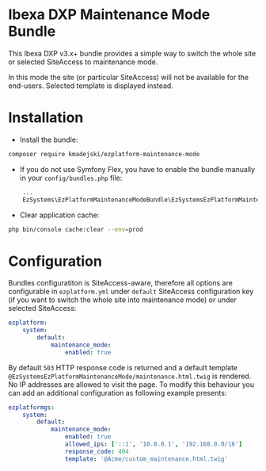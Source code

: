 # Ibexa DXP Maintenance Mode Bundle
This Ibexa DXP v3.x+ bundle provides a simple way to switch the whole site or selected SiteAccess to maintenance mode. 

In this mode the site (or particular SiteAccess) will not be available for the end-users. Selected template is displayed instead.

# Installation

- Install the bundle:
```bash
composer require kmadejski/ezplatform-maintenance-mode
```

- If you do not use Symfony Flex, you have to enable the bundle manually in your `config/bundles.php` file:
```php
    ...
    EzSystems\EzPlatformMaintenanceModeBundle\EzSystemsEzPlatformMaintenanceModeBundle::class => ['all' => true]
```

- Clear application cache:
```bash
php bin/console cache:clear --env=prod
```

# Configuration

Bundles configuratiton is SiteAccess-aware, therefore all options are configurable in `ezplatform.yml` under `default` SiteAccess configuration key (if you want to switch the whole site into maintenance mode) or under selected SiteAccess:
```yaml
ezplatform:
    system:
        default:
            maintenance_mode:
                enabled: true
```

By default `503` HTTP response code is returned and a default template `@EzSystemsEzPlatformMaintenanceMode/maintenance.html.twig` is rendered. No IP addresses are allowed to visit the page. To modify this behaviour you can add an additional configuration as following example presents:
```yaml
ezplatformgs:
    system:
        default:
            maintenance_mode:
                enabled: true
                allowed_ips: ['::1', '10.0.0.1', '192.168.0.0/16']
                response_code: 404
                template: '@Acme/custom_maintenance.html.twig'
```